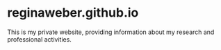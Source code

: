 # reginaweber.github.io

This is my private website, providing information about my research and professional activities.
